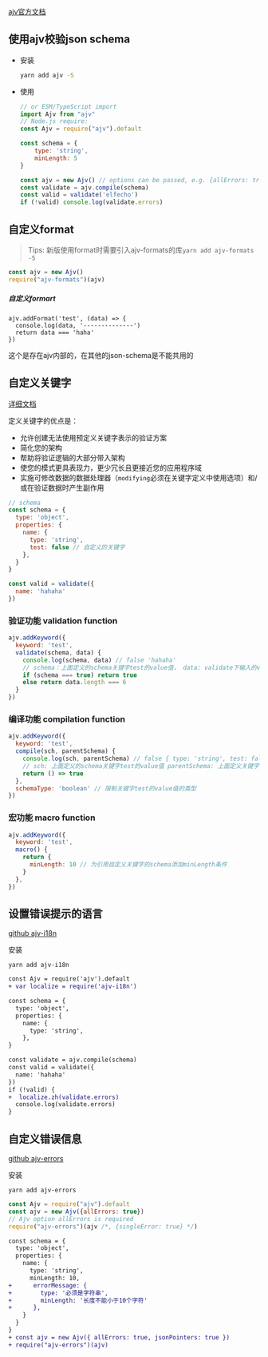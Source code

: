 [ajv官方文档](https://ajv.js.org/)

## 使用ajv校验json schema

- 安装

  ```bash
  yarn add ajv -S
  ```

- 使用

  ```javascript
  // or ESM/TypeScript import
  import Ajv from "ajv"
  // Node.js require:
  const Ajv = require("ajv").default
  
  const schema = {
      type: 'string',
      minLength: 5
  }
  
  const ajv = new Ajv() // options can be passed, e.g. {allErrors: true}
  const validate = ajv.compile(schema)
  const valid = validate('elfecho')
  if (!valid) console.log(validate.errors)
  ```

## 自定义format

> Tips: 新版使用format时需要引入ajv-formats的库`yarn add ajv-formats -S`

```javascript
const ajv = new Ajv() 
require("ajv-formats")(ajv)
```

##### **自定义formart**

```
ajv.addFormat('test', (data) => {
  console.log(data, '--------------')
  return data === 'haha'
})
```

这个是存在ajv内部的，在其他的json-schema是不能共用的

## 自定义关键字

[详细文档](https://ajv.js.org/guide/user-keywords.html)

定义关键字的优点是：

- 允许创建无法使用预定义关键字表示的验证方案
- 简化您的架构
- 帮助将验证逻辑的大部分带入架构
- 使您的模式更具表现力，更少冗长且更接近您的应用程序域
- 实施可修改数据的数据处理器（`modifying`必须在关键字定义中使用选项）和/或在验证数据时产生副作用

```javascript
// schema
const schema = {
  type: 'object',
  properties: {
    name: {
      type: 'string',
      test: false // 自定义的关键字
    },
  }
}

const valid = validate({
  name: 'hahaha'
})
```

### 验证功能 validation function

```javascript
ajv.addKeyword({
  keyword: 'test',
  validate(schema, data) {
    console.log(schema, data) // false 'hahaha'
    // schema：上面定义的schema关键字test的value值， data: validate下输入的value值
    if (schema === true) return true
    else return data.length === 6
  }
})
```

### 编译功能 compilation function

```javascript
ajv.addKeyword({
  keyword: 'test',
  compile(sch, parentSchema) {
    console.log(sch, parentSchema) // false { type: 'string', test: false }
    // sch: 上面定义的schema关键字test的value值 parentSchema: 上面定义关键字的对象的值
    return () => true
  },
  schemaType: 'boolean' // 限制关键字test的value值的类型
})
```

### 宏功能 macro function

```javascript
ajv.addKeyword({
  keyword: 'test',
  macro() {
    return {
      minLength: 10 // 为引用自定义关键字的schema添加minLength条件
    }
  },
})
```

## 设置错误提示的语言

[github ajv-i18n](https://github.com/ajv-validator/ajv-i18n)

安装

```
yarn add ajv-i18n
```

```diff
const Ajv = require('ajv').default
+ var localize = require('ajv-i18n')

const schema = {
  type: 'object',
  properties: {
    name: {
      type: 'string',
    },
}

const validate = ajv.compile(schema)
const valid = validate({
  name: 'hahaha'
})
if (!valid) {
+  localize.zh(validate.errors)
  console.log(validate.errors)
}
```

## 自定义错误信息

[github ajv-errors](https://github.com/ajv-validator/ajv-errors) 

安装

```
yarn add ajv-errors
```

```javascript
const Ajv = require("ajv").default
const ajv = new Ajv({allErrors: true})
// Ajv option allErrors is required
require("ajv-errors")(ajv /*, {singleError: true} */)
```

```diff
const schema = {
  type: 'object',
  properties: {
    name: {
      type: 'string',
      minLength: 10,
+      errorMessage: {
+        type: '必须是字符串',
+        minLength: '长度不能小于10个字符'
+      },
    }
  }
}
+ const ajv = new Ajv({ allErrors: true, jsonPointers: true }) 
+ require("ajv-errors")(ajv)
```

